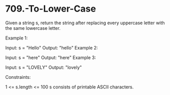 # 709.-To-Lower-Case

Given a string s, return the string after replacing every uppercase letter with the same lowercase letter.

 

Example 1:

Input: s = "Hello"
Output: "hello"
Example 2:

Input: s = "here"
Output: "here"
Example 3:

Input: s = "LOVELY"
Output: "lovely"
 

Constraints:

1 <= s.length <= 100
s consists of printable ASCII characters.
